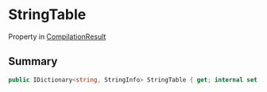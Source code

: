 # StringTable

Property in [CompilationResult](/api/csharp/yarn.compiler.compilationresult.md)

## Summary



```csharp
public IDictionary<string, StringInfo> StringTable { get; internal set; }
```

